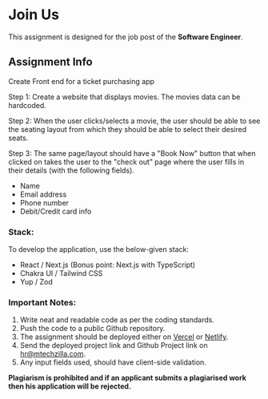 # Join Us

This assignment is designed for the job post of the **Software Engineer**.

## Assignment Info

Create Front end for a ticket purchasing app

Step 1: Create a website that displays movies. The movies data can be hardcoded.

Step 2: When the user clicks/selects a movie, the user should be able to see the seating layout from which they should be able to select their desired seats.

Step 3: The same page/layout should have a "Book Now" button that when clicked on takes the user to the "check out" page where the user fills in their details (with the following fields).

- Name
- Email address
- Phone number
- Debit/Credit card info

### Stack:

To develop the application, use the below-given stack:

- React / Next.js (Bonus point: Next.js with TypeScript)
- Chakra UI / Tailwind CSS
- Yup / Zod

### Important Notes:

1. Write neat and readable code as per the coding standards.
2. Push the code to a public Github repository.
3. The assignment should be deployed either on [Vercel](https://vercel.com/) or [Netlify](https://www.netlify.com/).
4. Send the deployed project link and Github Project link on [hr@mtechzilla.com](hr@mtechzilla.com).
5. Any input fields used, should have client-side validation.

**Plagiarism is
prohibited and if an applicant submits a plagiarised work then his application
will be rejected.**

